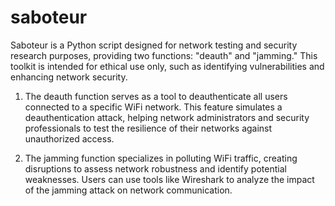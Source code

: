 # saboteur
Saboteur is a Python script designed for network testing and security research purposes, providing two functions: "deauth" and "jamming." This toolkit is intended for ethical use only, such as identifying vulnerabilities and enhancing network security. 

1. The deauth function serves as a tool to deauthenticate all users connected to a specific WiFi network. This feature simulates a deauthentication attack, helping network administrators and security professionals to test the resilience of their networks against unauthorized access.

2. The jamming function specializes in polluting WiFi traffic, creating disruptions to assess network robustness and identify potential weaknesses. Users can use tools like Wireshark to analyze the impact of the jamming attack on network communication.
